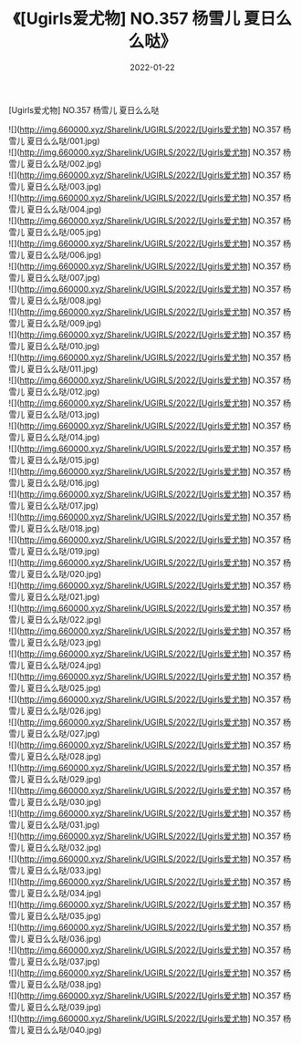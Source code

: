 ﻿---
layout: post
title:  《[Ugirls爱尤物] NO.357 杨雪儿 夏日么么哒》
date:   2022-01-22
img: http://img.660000.xyz/Sharelink/UGIRLS/2022/[Ugirls爱尤物] NO.357 杨雪儿 夏日么么哒/000.jpg
categories: [美女, 清纯, 唯美]
---

[Ugirls爱尤物] NO.357 杨雪儿 夏日么么哒

 ![](http://img.660000.xyz/Sharelink/UGIRLS/2022/[Ugirls爱尤物] NO.357 杨雪儿 夏日么么哒/001.jpg) <br>![](http://img.660000.xyz/Sharelink/UGIRLS/2022/[Ugirls爱尤物] NO.357 杨雪儿 夏日么么哒/002.jpg) <br>![](http://img.660000.xyz/Sharelink/UGIRLS/2022/[Ugirls爱尤物] NO.357 杨雪儿 夏日么么哒/003.jpg) <br>![](http://img.660000.xyz/Sharelink/UGIRLS/2022/[Ugirls爱尤物] NO.357 杨雪儿 夏日么么哒/004.jpg) <br>![](http://img.660000.xyz/Sharelink/UGIRLS/2022/[Ugirls爱尤物] NO.357 杨雪儿 夏日么么哒/005.jpg) <br>![](http://img.660000.xyz/Sharelink/UGIRLS/2022/[Ugirls爱尤物] NO.357 杨雪儿 夏日么么哒/006.jpg) <br>![](http://img.660000.xyz/Sharelink/UGIRLS/2022/[Ugirls爱尤物] NO.357 杨雪儿 夏日么么哒/007.jpg) <br>![](http://img.660000.xyz/Sharelink/UGIRLS/2022/[Ugirls爱尤物] NO.357 杨雪儿 夏日么么哒/008.jpg) <br>![](http://img.660000.xyz/Sharelink/UGIRLS/2022/[Ugirls爱尤物] NO.357 杨雪儿 夏日么么哒/009.jpg) <br>![](http://img.660000.xyz/Sharelink/UGIRLS/2022/[Ugirls爱尤物] NO.357 杨雪儿 夏日么么哒/010.jpg) <br>![](http://img.660000.xyz/Sharelink/UGIRLS/2022/[Ugirls爱尤物] NO.357 杨雪儿 夏日么么哒/011.jpg) <br>![](http://img.660000.xyz/Sharelink/UGIRLS/2022/[Ugirls爱尤物] NO.357 杨雪儿 夏日么么哒/012.jpg) <br>![](http://img.660000.xyz/Sharelink/UGIRLS/2022/[Ugirls爱尤物] NO.357 杨雪儿 夏日么么哒/013.jpg) <br>![](http://img.660000.xyz/Sharelink/UGIRLS/2022/[Ugirls爱尤物] NO.357 杨雪儿 夏日么么哒/014.jpg) <br>![](http://img.660000.xyz/Sharelink/UGIRLS/2022/[Ugirls爱尤物] NO.357 杨雪儿 夏日么么哒/015.jpg) <br>![](http://img.660000.xyz/Sharelink/UGIRLS/2022/[Ugirls爱尤物] NO.357 杨雪儿 夏日么么哒/016.jpg) <br>![](http://img.660000.xyz/Sharelink/UGIRLS/2022/[Ugirls爱尤物] NO.357 杨雪儿 夏日么么哒/017.jpg) <br>![](http://img.660000.xyz/Sharelink/UGIRLS/2022/[Ugirls爱尤物] NO.357 杨雪儿 夏日么么哒/018.jpg) <br>![](http://img.660000.xyz/Sharelink/UGIRLS/2022/[Ugirls爱尤物] NO.357 杨雪儿 夏日么么哒/019.jpg) <br>![](http://img.660000.xyz/Sharelink/UGIRLS/2022/[Ugirls爱尤物] NO.357 杨雪儿 夏日么么哒/020.jpg) <br>![](http://img.660000.xyz/Sharelink/UGIRLS/2022/[Ugirls爱尤物] NO.357 杨雪儿 夏日么么哒/021.jpg) <br>![](http://img.660000.xyz/Sharelink/UGIRLS/2022/[Ugirls爱尤物] NO.357 杨雪儿 夏日么么哒/022.jpg) <br>![](http://img.660000.xyz/Sharelink/UGIRLS/2022/[Ugirls爱尤物] NO.357 杨雪儿 夏日么么哒/023.jpg) <br>![](http://img.660000.xyz/Sharelink/UGIRLS/2022/[Ugirls爱尤物] NO.357 杨雪儿 夏日么么哒/024.jpg) <br>![](http://img.660000.xyz/Sharelink/UGIRLS/2022/[Ugirls爱尤物] NO.357 杨雪儿 夏日么么哒/025.jpg) <br>![](http://img.660000.xyz/Sharelink/UGIRLS/2022/[Ugirls爱尤物] NO.357 杨雪儿 夏日么么哒/026.jpg) <br>![](http://img.660000.xyz/Sharelink/UGIRLS/2022/[Ugirls爱尤物] NO.357 杨雪儿 夏日么么哒/027.jpg) <br>![](http://img.660000.xyz/Sharelink/UGIRLS/2022/[Ugirls爱尤物] NO.357 杨雪儿 夏日么么哒/028.jpg) <br>![](http://img.660000.xyz/Sharelink/UGIRLS/2022/[Ugirls爱尤物] NO.357 杨雪儿 夏日么么哒/029.jpg) <br>![](http://img.660000.xyz/Sharelink/UGIRLS/2022/[Ugirls爱尤物] NO.357 杨雪儿 夏日么么哒/030.jpg) <br>![](http://img.660000.xyz/Sharelink/UGIRLS/2022/[Ugirls爱尤物] NO.357 杨雪儿 夏日么么哒/031.jpg) <br>![](http://img.660000.xyz/Sharelink/UGIRLS/2022/[Ugirls爱尤物] NO.357 杨雪儿 夏日么么哒/032.jpg) <br>![](http://img.660000.xyz/Sharelink/UGIRLS/2022/[Ugirls爱尤物] NO.357 杨雪儿 夏日么么哒/033.jpg) <br>![](http://img.660000.xyz/Sharelink/UGIRLS/2022/[Ugirls爱尤物] NO.357 杨雪儿 夏日么么哒/034.jpg) <br>![](http://img.660000.xyz/Sharelink/UGIRLS/2022/[Ugirls爱尤物] NO.357 杨雪儿 夏日么么哒/035.jpg) <br>![](http://img.660000.xyz/Sharelink/UGIRLS/2022/[Ugirls爱尤物] NO.357 杨雪儿 夏日么么哒/036.jpg) <br>![](http://img.660000.xyz/Sharelink/UGIRLS/2022/[Ugirls爱尤物] NO.357 杨雪儿 夏日么么哒/037.jpg) <br>![](http://img.660000.xyz/Sharelink/UGIRLS/2022/[Ugirls爱尤物] NO.357 杨雪儿 夏日么么哒/038.jpg) <br>![](http://img.660000.xyz/Sharelink/UGIRLS/2022/[Ugirls爱尤物] NO.357 杨雪儿 夏日么么哒/039.jpg) <br>![](http://img.660000.xyz/Sharelink/UGIRLS/2022/[Ugirls爱尤物] NO.357 杨雪儿 夏日么么哒/040.jpg) <br>